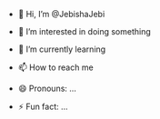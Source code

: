 - 👋 Hi, I’m @JebishaJebi
- 👀 I’m interested in doing something
- 🌱 I’m currently learning 

- 📫 How to reach me 
- 😄 Pronouns: ...
- ⚡ Fun fact: ...

<!---
JebishaJebi/JebishaJebi is a ✨ special ✨ repository because its `README.md` (this file) appears on your GitHub profile.
You can click the Preview link to take a look at your changes.
--->
